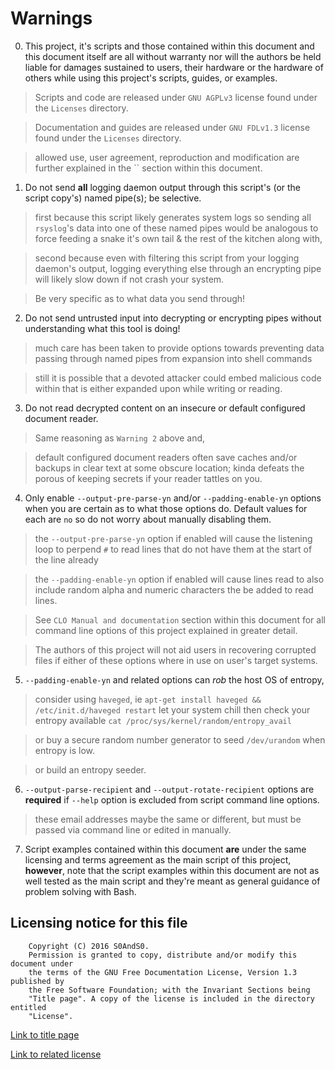 # Warnings

0. This project, it's scripts and those contained within this document and this
 document itself are all without warranty nor will the authors be held liable
 for damages sustained to users, their hardware or the hardware of others while
 using this project's scripts, guides, or examples.

> Scripts and code are released under `GNU AGPLv3` license found under the
> `Licenses` directory.

> Documentation and guides are released under `GNU FDLv1.3` license found under
> the `Licenses` directory.

> allowed use, user agreement, reproduction and modification are further
> explained in the `` section within this document.

1. Do not send **all** logging daemon output through this script's (or the
 script copy's) named pipe(s); be selective.

> first because this script likely generates system logs so sending all
> `rsyslog`'s data into one of these named pipes would be analogous to force
> feeding a snake it's own tail & the rest of the kitchen along with,

> second because even with filtering this script from your logging daemon's
> output, logging everything else through an encrypting pipe will likely slow
> down if not crash your system.

> Be very specific as to what data you send through!

2. Do not send untrusted input into decrypting or encrypting pipes without
 understanding what this tool is doing!

> much care has been taken to provide options towards preventing data passing
> through named pipes from expansion into shell commands

> still it is possible that a devoted attacker could embed malicious code
> within that is either expanded upon while writing or reading.

3. Do not read decrypted content on an insecure or default configured document
 reader.

> Same reasoning as `Warning 2` above and,

> default configured document readers often save caches and/or backups in clear
> text at some obscure location; kinda defeats the porous of keeping secrets if
> your reader tattles on you.

4. Only enable `--output-pre-parse-yn` and/or `--padding-enable-yn` options when
 you are certain as to what those options do. Default values for each are `no`
 so do not worry about manually disabling them.

> the `--output-pre-parse-yn` option if enabled will cause the listening loop
> to perpend `#` to read lines that do not have them at the start of the line
> already

> the `--padding-enable-yn` option if enabled will cause lines read to also
> include random alpha and numeric characters the be added to read lines.

> See `CLO Manual and documentation` section within this document for all
> command line options of this project explained in greater detail.

> The authors of this project will not aid users in recovering corrupted files
> if either of these options where in use on user's target systems.

5. `--padding-enable-yn` and related options can *rob* the host OS of entropy,

> consider using `haveged`, ie `apt-get install haveged && /etc/init.d/haveged
> restart` let your system chill then check your entropy available
> `cat /proc/sys/kernel/random/entropy_avail`

> or buy a secure random number generator to seed `/dev/urandom` when entropy
> is low.

> or build an entropy seeder.

6. `--output-parse-recipient` and `--output-rotate-recipient` options are
 **required** if `--help` option is excluded from script command line options.

> these email addresses maybe the same or different, but must be passed via
> command line or edited in manually.

7. Script examples contained within this document **are** under the same
 licensing and terms agreement as the main script of this project, **however**,
 note that the script examples within this document are not as well tested as
 the main script and they're meant as general guidance of problem solving with
 Bash.

## Licensing notice for this file

```
    Copyright (C) 2016 S0AndS0.
    Permission is granted to copy, distribute and/or modify this document under
    the terms of the GNU Free Documentation License, Version 1.3 published by
    the Free Software Foundation; with the Invariant Sections being
    "Title page". A copy of the license is included in the directory entitled
    "License".
```

[Link to title page](Contributing_Financially.md)

[Link to related license](../Licenses/GNU_FDLv1.3_Documentation.md)
